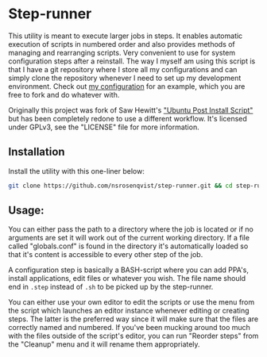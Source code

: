 Step-runner
===============

This utility is meant to execute larger jobs in steps. It enables automatic execution of scripts in numbered order and also provides methods of managing and rearranging scripts. Very convenient to use for system configuration steps after a reinstall. The way I myself am using this script is that I have a git repository where I store all my configurations and can simply clone the repository whenever I need to set up my development environment. Check out [my configuration](https://github.com/nsrosenqvist/dev-setup) for an example, which you are free to fork and do whatever with.

Originally this project was fork of Saw Hewitt's ["Ubuntu Post Install Script"](https://github.com/snwh/ubuntu-post-install) but has been completely redone to use a different workflow. It's licensed under GPLv3, see the "LICENSE" file for more information.

## Installation

Install the utility with this one-liner below:

```bash
git clone https://github.com/nsrosenqvist/step-runner.git && cd step-runner && sudo make install
```

## Usage:

You can either pass the path to a directory where the job is located or if no arguments are set it will work out of the current working directory. If a file called "globals.conf" is found in the directory it's automatically loaded so that it's content is accessible to every other step of the job.

A configuration step is basically a BASH-script where you can add PPA's, install applications, edit files or whatever you wish. The file name should end in `.step` instead of `.sh` to be picked up by the step-runner.

You can either use your own editor to edit the scripts or use the menu from the script which launches an editor instance whenever editing or creating steps. The latter is the preferred way since it will make sure that the files are correctly named and numbered. If you've been mucking around too much with the files outside of the script's editor, you can run "Reorder steps" from the "Cleanup" menu and it will rename them appropriately.
